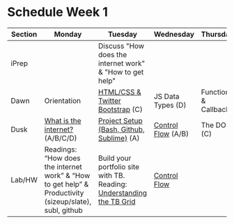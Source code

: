 # Schedule Week 1

| Section | Monday      | Tuesday | Wednesday | Thursday  | Friday  |  
| ------  | ------      | ------- | --------  | --------- | ------- |  
| iPrep | | Discuss "How does the internet work" & "How to get help" | | |
| Dawn    | Orientation | [HTML/CSS & Twitter Bootstrap](https://github.com/sf-wdi-19-20/modules/tree/master/1.3-HTMLandCSS) (C) |  JS Data Types (D) | Functions & Callbacks | Review Pods  |  
| Dusk    | [What is the internet?](https://github.com/sf-wdi-19-20/modules/tree/master/1.1-TheInternet) (A/B/C/D) | [Project Setup (Bash, Github, Sublime)](https://github.com/sf-wdi-19-20/modules/tree/master/1.2-ProjectSetup) (A)   | [Control Flow](https://github.com/sf-wdi-19-20/modules/tree/master/1.5-ControlFlow) (A/B) | The DOM (C) | Weekend Lab |  
| Lab/HW  | Readings: “How does the internet work” & “How to get help” & Productivity (sizeup/slate), subl, github | Build your portfolio site with TB. Reading: [Understanding the TB Grid](https://scotch.io/tutorials/understanding-the-bootstrap-3-grid-system) | [Control Flow](https://github.com/sf-wdi-18/control_flow ) |  |  | |
